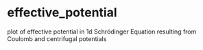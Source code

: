 # effective_potential
plot of effective potential in 1d Schrödinger Equation resulting from Coulomb and centrifugal potentials
